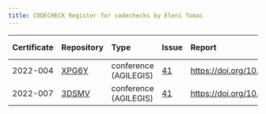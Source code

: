 ```yaml
---
title: CODECHECK Register for codechecks by Eleni Tomai
---
```



|Certificate |Repository |Type                  |Issue |Report                                |Check date |
|:-------|:--------------------------------|:------------------|:---|:--------------------------|:----------|
|2022-004    |[XPG6Y](https://osf.io/XPG6Y)|conference (AGILEGIS) |[41](https://github.com/codecheckers/register/issues/41)|https://doi.org/10.17605/osf.io/XPG6Y |2022-07-09 |
|2022-007    |[3DSMV](https://osf.io/3DSMV)|conference (AGILEGIS) |[41](https://github.com/codecheckers/register/issues/41)|https://doi.org/10.17605/OSF.IO/3DSMV |2022-07-09 |
